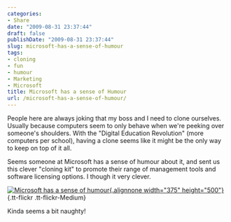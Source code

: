 ```yaml
---
categories:
- Share
date: "2009-08-31 23:37:44"
draft: false
publishDate: "2009-08-31 23:37:44"
slug: microsoft-has-a-sense-of-humour
tags:
- cloning
- fun
- humour
- Marketing
- Microsoft
title: Microsoft has a sense of Humour
url: /microsoft-has-a-sense-of-humour/
---
```

People here are always joking that my boss and I need to clone
ourselves. Usually because computers seem to only behave when we're
peeking over someone's shoulders. With the "Digital Education
Revolution" (more computers per school), having a clone seems like it
might be the only way to keep on top of it all.

Seems someone at Microsoft has a sense of humour about it, and sent us
this clever "cloning kit" to promote their range of management tools and
software licensing options. I though it very clever.

[![Microsoft has a sense of
humour](https://turbo.geekorium.com.au/wp-content/uploads/3875609721_8656994b5c.jpg){.alignnone
width="375"
height="500"}](http://www.flickr.com/photos/joshnunn/3875609721/ "Microsoft has a sense of humour"){.tt-flickr
.tt-flickr-Medium}

Kinda seems a bit naughty!